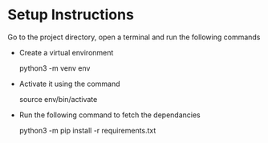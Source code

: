 # Setup Instructions

Go to the project directory, open a terminal and run the following commands

- Create a virtual environment


    python3 -m venv env


- Activate it using the command

    
    source env/bin/activate

- Run the following command to fetch the dependancies

    
    python3 -m pip install -r requirements.txt